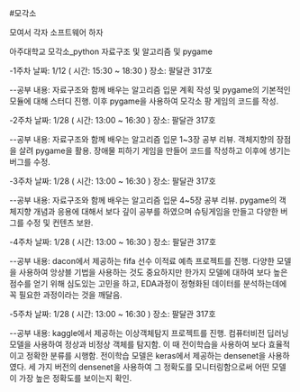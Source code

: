 #모각소

모여서 각자 소프트웨어 하자

아주대학교 모각소_python 자료구조 및 알고리즘 및 pygame

-1주차 날짜: 1/12 ( 시간: 15:30 ~ 18:30 ) 장소: 팔달관 317호

--공부 내용: 자료구조와 함께 배우는 알고리즘 입문 계획 작성 및 pygame의 기본적인 모듈에 대해 스터디 진행. 이후 pygame을 사용하여 모각소 팡 게임의 코드를 작성.

-2주차 날짜: 1/28 ( 시간: 13:00 ~ 16:30 ) 장소: 팔달관 317호

--공부 내용: 자료구조와 함께 배우는 알고리즘 입문 1~3장 공부 리뷰. 객체지향의 장점을 살려 pygame을 활용. 장애물 피하기 게임을 만들어 코드를 작성하고 이후에 생기는 버그를 수정.

-3주차 날짜: 1/28 ( 시간: 13:00 ~ 16:30 ) 장소: 팔달관 317호

--공부 내용: 자료구조와 함께 배우는 알고리즘 입문 4~5장 공부 리뷰. pygame의 객체지향 개념과 응용에 대해서 보다 깊이 공부를 하였으며 슈팅게임을 만들고 다양한 버그를 수정 및 컨텐츠 보완.

-4주차 날짜: 1/28 ( 시간: 13:00 ~ 16:30 ) 장소: 팔달관 317호

--공부 내용: dacon에서 제공하는 fifa 선수 이적료 예측 프로젝트를 진행. 다양한 모델을 사용하여 앙상블 기법을 사용하는 것도 중요하지만 한가지 모델에 대하여 보다 높은 점수를 얻기 위해 심도있는 고민을 하고, EDA과정이 정형화된 데이터를 분석하는데에 꼭 필요한 과정이라는 것을 깨달음.

-5주차 날짜: 1/28 ( 시간: 13:00 ~ 16:30 ) 장소: 팔달관 317호

--공부 내용: kaggle에서 제공하는 이상객체탐지 프로젝트를 진행. 컴퓨터비전 딥러닝 모델을 사용하여 정상과 비정상 객체를 탐지함. 이 때 전이학습을 사용하여 보다 효율적이고 정확한 분류를 시행함. 전이학습 모델은 keras에서 제공하는 densenet을 사용하였다. 세 가지 버전의 densenet을 사용하여 그 정확도를 모니터링함으로써 어떤 모델이 가장 높은 정확도를 보이는지 확인.
